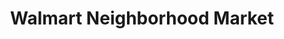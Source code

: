 ---
title: "Walmart Neighborhood Market"
url: /gastonia/walmart-neighborhood-market/
shop: supermarket
---